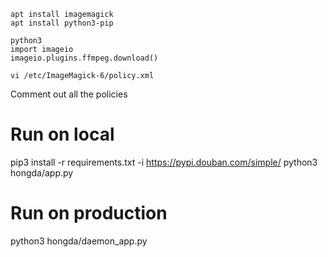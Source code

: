 ```
apt install imagemagick 
apt install python3-pip
```
```
python3
import imageio
imageio.plugins.ffmpeg.download()
```
```
vi /etc/ImageMagick-6/policy.xml
```
Comment out all the policies

Run on local
===========
pip3 install -r requirements.txt -i https://pypi.douban.com/simple/
python3 hongda/app.py

Run on production
=================
python3 hongda/daemon_app.py